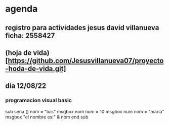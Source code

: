 # agenda
registro para actividades
jesus david villanueva ficha: 2558427
---
## (hoja de vida)[https://github.com/Jesusvillanueva07/proyecto-hoda-de-vida.git]
## dia 12/08/22
### programacion visual basic
sub sena ()
 nom = "luis"
 msgbox nom
 num = 10
 msgbox num
 nom = "maria"
 msgbox "el nombre es:" & nom 
end sub